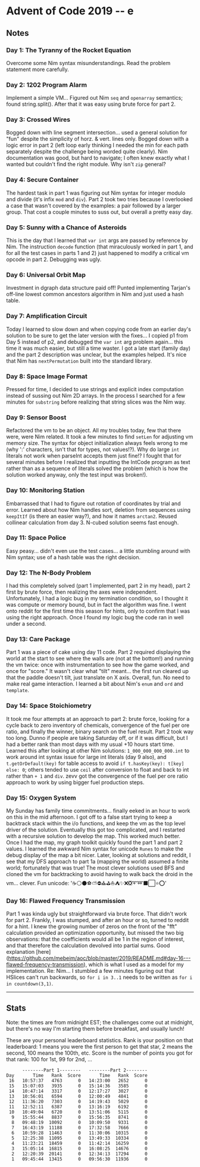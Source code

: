 
# Advent of Code 2019 -- e

## Notes

### Day 1: The Tyranny of the Rocket Equation ###

Overcome some Nim syntax misunderstandings. Read the problem statement more carefully.

### Day 2: 1202 Program Alarm ###

Implement a simple VM...
Figured out Nim `seq` and `openarray` semantics; found string.split().
After that it was easy using brute force for part 2.

### Day 3: Crossed Wires ###

Bogged down with line segment intersection... used a general solution for "fun" despite the simplicity of horz. & vert. lines only. Bogged down with a logic error in part 2 (left loop early thinking I needed the min for each path separately despite the challenge being worded quite clearly). Nim documentation was good, but hard to navigate; I often knew exactly what 
I wanted but couldn't find the right module. Why isn't `zip` general?

### Day 4: Secure Container ###

The hardest task in part 1 was figuring out Nim syntax for integer modulo and divide (it's infix `mod` and `div`). Part 2 took two tries because I overlooked a case that wasn't covered by the examples: a pair followed by a larger group. That cost a couple minutes to suss out, but overall a pretty easy day.

### Day 5: Sunny with a Chance of Asteroids ###

This is the day that I learned that `var int` args are passed by reference by Nim. The  instruction `decode` function (that miraculously worked in part 1, and for all the test cases in parts 1 and 2) just happened to modify a critical vm opcode in part 2. Debugging was ugly.

### Day 6: Universal Orbit Map ###

Investment in dgraph data structure paid off! Punted implementing Tarjan's off-line lowest common ancestors algorithm in Nim and just used a hash table.

### Day 7: Amplification Circuit ###

Today I learned to slow down and when copying code from an earlier day's solution to be sure to get the later version with the fixes... I copied p1 from Day 5 instead of p2, and debugged the  `var int` arg problem again... this time it was much easier, but still a time waster. I got a late start (family day) and the part 2 description was unclear, but the examples helped. It's nice that Nim has `nextPermutation` built into the standard library.

### Day 8: Space Image Format ###

Pressed for time, I decided to use strings and explicit index computation instead of sussing out Nim 2D arrays. In the process I searched for a few minutes for `substring` before realizing that string slices was the Nim way. 

### Day 9: Sensor Boost ###

Refactored the vm to be an object. All my troubles today, few that there were, were Nim related. It took a few minutes to find `setLen` for adjusting vm memory size. The syntax for object initialization always feels wrong to me (why ':' characters, isn't that for types, not values!?). Why do large `int` literals not work when parseInt accepts them just fine!? I fought that for several minutes before I realized that inputting the IntCode program as text rather than as a sequence of literals solved the problem (which is how the solution worked anyway, only the test input was broken!).

### Day 10: Monitoring Station ###

Embarrassed that I had to figure out rotation of coordinates by trial and error. Learned about how Nim handles sort, deletion from sequences using `keepItIf` (is there an easier way?), and how it names `arctan2`. Reused collinear calculation from day 3.  N-cubed solution seems fast enough.

### Day 11: Space Police ###

Easy peasy... didn't even use the test cases... a little stumbling around with Nim syntax; use of a hash table was the right decision. 

### Day 12: The N-Body Problem ###

I had this completely solved (part 1 implemented, part 2 in my head), part 2 first by brute force, then realizing the axes were independent. Unfortunately, I had a logic bug in my termination condition, so I thought it was compute or memory bound, but in fact the algorithm was fine. I went onto reddit for the first time this season for hints, only to confirm that I was using the right approach. Once I found my logic bug the code ran in well under a second. 

### Day 13: Care Package ###

Part 1 was a piece of cake using day 11 code. Part 2 required displaying the world at the start to see where the walls are (not at the bottom!) and running the vm twice: once with instrumentation to see how the game worked, and once for "score." It wasn't clear what "tilt" meant... the first run cleared up that the paddle doesn't tilt, just translate on X axis. Overall, fun. No need to make real game interaction. I learned a bit about Nim's `enum` and `ord` and `template`.

### Day 14: Space Stoichiometry ###

It took me four attempts at an approach to part 2: brute force, looking for a cycle back to zero inventory of chemicals, convergence of the fuel per ore ratio, and finally the winner, binary search on the fuel result. Part 2 took way too long. Dunno if people are taking Saturday off, or if it was difficult, but I had a better rank than most days with my usual +10 hours start time.
Learned this after looking at other Nim solutions: `1_000_000_000_000.int` to work around int syntax issue for large int literals (day 9 also), and `t.getOrDefault(key)` for table access to avoid `if t.hasKey(key): t[key] else: 0`; others tended to use `ceil` after conversion to float and back to int rather than `+ 1` and `div`. zevv got the convergence of the fuel per ore ratio approach to work by using bigger fuel production steps.

### Day 15: Oxygen System ###

My Sunday has family time commitments... finally eeked in an hour to work on this in the mid afternoon. I got off to a false start trying to keep a backtrack stack within the i/o functions, and keep the vm as the top level driver of the solution. Eventually this got too complicated, and I restarted with a recursive solution to develop the map. This worked much better. Once I had the map, my graph toolkit quickly found the part 1 and part 2 values. I learned the awkward Nim syntax for unicode `Runes` to make the debug display of the map a bit nicer. Later, looking at solutions and reddit, I see that my DFS approach to part 1a (mapping the world) assumed a finite world; fortunately that was true! The most clever solutions used BFS and cloned the vm for backtracking to avoid having to walk back the droid in the vm... clever.
Fun unicode: '☕⚪⚫⚽⛅⛔⛪⛳⛵⛺✨❌❎➰➿⬛⬜⭐⭕'

### Day 16: Flawed Frequency Transmission ###

Part 1 was kinda ugly but straightforward via brute force. That didn't work for part 2. Frankly, I was stumped, and after an hour or so, turned to reddit for a hint. I knew the growing number of zeros on the front of the "fft" calculation provided an optimization opportunity, but missed the two big observations: that the coefficients would all be 1 in the region of interest, and that therefore the calculation devolved into partial sums.
Good explanation [here] (https://github.com/mebeim/aoc/blob/master/2019/README.md#day-16---flawed-frequency-transmission), which is what I used as a model for my implementation. Re: Nim... I stumbled a few minutes figuring out that HSlices can't run backwards, so `for i in 3..1` needs to be written as `for i in countdown(3,1)`.

---

## Stats

Note: the times are from midnight EST; the challenges come out at midnight, but there's no way I'm starting them before breakfast, and usually lunch!

These are your personal leaderboard statistics. Rank is your position on that leaderboard: 1 means you were the first person to get that star, 2 means the second, 100 means the 100th, etc. Score is the number of points you got for that rank: 100 for 1st, 99 for 2nd, ...

```
      --------Part 1--------   --------Part 2--------
Day       Time   Rank  Score       Time   Rank  Score
 16   10:57:37   4763      0   14:23:00   2652      0
 15   15:07:03   3935      0   15:14:36   3585      0
 14   10:47:14   3317      0   12:17:27   3027      0
 13   10:56:01   6594      0   12:00:49   4841      0
 12   11:36:20   7303      0   14:19:43   5029      0
 11   12:52:11   6387      0   13:16:19   6192      0
 10   10:49:04   6720      0   13:51:06   5115      0
  9   15:55:44   8837      0   15:56:35   8741      0
  8   09:48:19  10092      0   10:09:50   9331      0
  7   16:43:19  11188      0   17:32:58   7666      0
  6   10:59:28  11463      0   11:30:06  10315      0
  5   12:25:38  11095      0   13:49:33  10334      0
  4   11:23:21  18459      0   11:42:14  16259      0
  3   15:05:14  16815      0   16:08:25  14676      0
  2   12:20:39  20141      0   12:34:13  17294      0
  1   09:45:44  13415      0   09:56:30  11936      0
```
